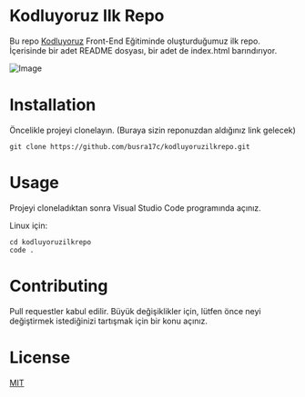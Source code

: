 # Kodluyoruz Ilk Repo
Bu repo [Kodluyoruz](https://kodluyoruz.org/]) Front-End Eğitiminde oluşturduğumuz ilk repo. İçerisinde bir adet README dosyası, bir adet de index.html barındırıyor.

![Image](https://camo.githubusercontent.com/c001da23fafe0b1cf338b08d2b3cbe34f1ad06a856c64b5c779494be18150712/68747470733a2f2f7777772e747066756e642e6f72672f77702d636f6e74656e742f75706c6f6164732f323031392f30372f6c6f676f2d312e706e67)

# Installation
Öncelikle projeyi clonelayın. (Buraya sizin reponuzdan aldığınız link gelecek)

```git clone https://github.com/busra17c/kodluyoruzilkrepo.git```

# Usage
Projeyi cloneladıktan sonra Visual Studio Code programında açınız.

Linux için:
```linux
cd kodluyoruzilkrepo
code .
```

# Contributing
Pull requestler kabul edilir. Büyük değişiklikler için, lütfen önce neyi değiştirmek istediğinizi tartışmak için bir konu açınız.

# License
[MIT](https://choosealicense.com/licenses/mit/)

